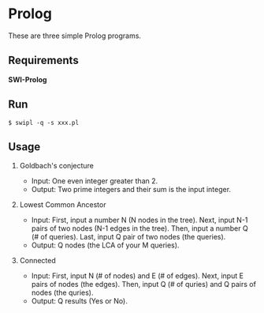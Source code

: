 # Prolog
These are three simple Prolog programs.

## Requirements
**SWI-Prolog**

## Run
```
$ swipl -q -s xxx.pl
```

## Usage
1. Goldbach's conjecture
    * Input: One even integer greater than 2.
    * Output: Two prime integers and their sum is the input integer.

2. Lowest Common Ancestor
    * Input: First, input a number N (N nodes in the tree). Next, input N-1 pairs of two nodes (N-1 edges in the tree). Then, input a number Q (# of queries). Last, input Q pair of two nodes (the queries).
    * Output: Q nodes (the LCA of your M queries).

3. Connected
    * Input: First, input N (# of nodes) and E (# of edges). Next, input E pairs of nodes (the edges). Then, input Q (# of quries) and Q pairs of nodes (the quries).
    * Output: Q results (Yes or No).
